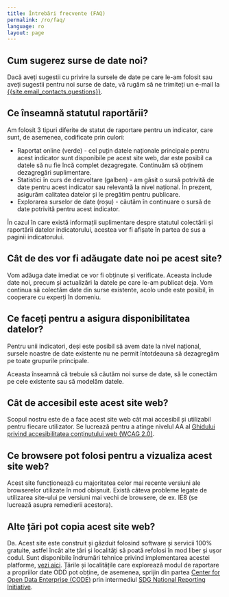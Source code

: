 ```yaml
---
title: Întrebări frecvente (FAQ)
permalink: /ro/faq/
language: ro
layout: page
---
```


## Cum sugerez surse de date noi?
Dacă aveți sugestii cu privire la sursele de date pe care le-am folosit sau aveți sugestii pentru noi surse de date, vă rugăm să ne trimiteți un e-mail la <a href="mailto:{{site.email_contacts.questions}}">{{site.email_contacts.questions}}</a>.

## Ce înseamnă statutul raportării?
Am folosit 3 tipuri diferite de statut de raportare pentru un indicator, care sunt, de asemenea, codificate prin culori:

* Raportat online (verde) - cel puțin datele naționale principale pentru acest indicator sunt disponibile pe acest site web, dar este posibil ca datele să nu fie încă complet dezagregate. Continuăm să obținem dezagregări suplimentare.
* Statistici în curs de dezvoltare (galben) - am găsit o sursă potrivită de date pentru acest indicator sau relevantă la nivel național. În prezent, asigurăm calitatea datelor și le pregătim pentru publicare.
* Explorarea surselor de date (roșu) - căutăm în continuare o sursă de date potrivită pentru acest indicator.

În cazul în care există informații suplimentare despre statutul colectării și raportării datelor indicatorului, acestea vor fi afișate în partea de sus a paginii indicatorului.

## Cât de des vor fi adăugate date noi pe acest site?
Vom adăuga date imediat ce vor fi obținute și verificate. Aceasta include date noi, precum și actualizări la datele pe care le-am publicat deja. Vom continua să colectăm date din surse existente, acolo unde este posibil, în cooperare cu experți în domeniu.

## Ce faceți pentru a asigura disponibilitatea datelor?
Pentru unii indicatori, deși este posibil să avem date la nivel național, sursele noastre de date existente nu ne permit întotdeauna să dezagregăm pe toate grupurile principale.

Aceasta înseamnă că trebuie să căutăm noi surse de date, să le conectăm pe cele existente sau să modelăm datele.

## Cât de accesibil este acest site web?
Scopul nostru este de a face acest site web cât mai accesibil și utilizabil pentru fiecare utilizator. Se lucrează pentru a atinge nivelul AA al [Ghidului privind accesibilitatea conținutului web (WCAG 2.0)](https://www.gov.uk/service-manual/helping-people-to-use-your-service/understanding-wcag-20).

## Ce browsere pot folosi pentru a vizualiza acest site web?
Acest site funcționează cu majoritatea celor mai recente versiuni ale browserelor utilizate în mod obișnuit. Există câteva probleme legate de utilizarea site-ului pe versiuni mai vechi de browsere, de ex. IE8 (se lucrează asupra remedierii acestora).

## Alte țări pot copia acest site web?
Da. Acest site este construit și găzduit folosind software și servicii 100% gratuite, astfel încât alte țări și localități să poată refolosi în mod liber și ușor codul. Sunt disponibile îndrumări tehnice privind implementarea acestei platforme, [vezi aici](https://open-sdg.readthedocs.io). Țările și localitățile care explorează modul de raportare a propriilor date ODD pot obține, de asemenea, sprijin din partea [Center for Open Data Enterprise (CODE)](http://www.opendataenterprise.org/) prin intermediul [SDG National Reporting Initiative](https://www.sdgreporting.org/).
